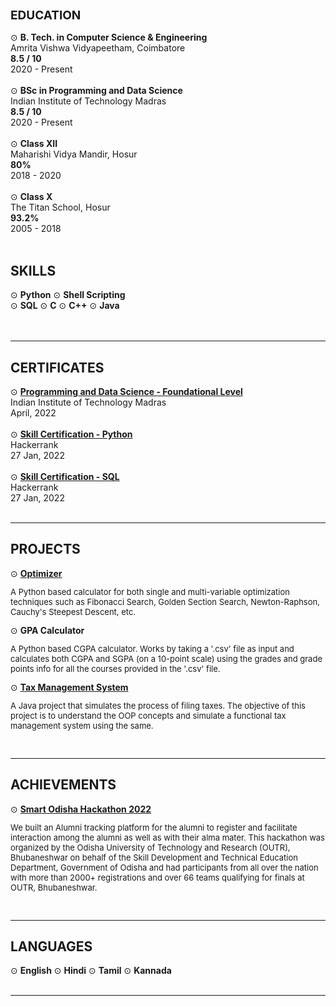 <!--Education-->
<div> 
    <h2 style="font-size: 19px">EDUCATION</h2>
    ⊙ <strong>B. Tech. in Computer Science & Engineering</strong> <br>
    Amrita Vishwa Vidyapeetham, Coimbatore <br>
    <b>8.5 / 10</b> <br>
    2020 - Present
    <br><br>
    ⊙ <strong>BSc in Programming and Data Science</strong> <br>
    Indian Institute of Technology Madras <br>
    <b>8.5 / 10</b> <br>
    2020 - Present
    <br><br>
    ⊙ <strong>Class XII</strong> <br> 
    Maharishi Vidya Mandir, Hosur <br>
    <b>80%</b> <br>
    2018 - 2020
    <br><br>
    ⊙ <strong>Class X</strong> <br>
    The Titan School, Hosur <br>
    <b>93.2%</b> <br>
    2005 - 2018
    <br><br>
</div>

<!--Skills-->
<div> 
    <h2>SKILLS</h2>
    ⊙ <strong>Python</strong> ⊙ <strong>Shell Scripting</strong> <br>
    ⊙ <strong>SQL</strong> ⊙ <strong>C</strong> ⊙ <strong>C++</strong> ⊙ <strong>Java</strong> <br>
    <br><br>
</div><hr>

<!--Certificates-->
<div> 
    <h2>CERTIFICATES</h2>
   ⊙ <strong><a href="https://drive.google.com/file/d/1-6ebuPItDKnzw9k3zPPMlLx6nY-DXFue/view?usp=sharing">Programming and Data Science - Foundational Level</a></strong> <br>
   Indian Institute of Technology Madras <br>
   April, 2022
   <br><br>
   ⊙ <strong><a href="https://www.hackerrank.com/certificates/94e3b1f849f2">Skill Certification - Python</a></strong> <br>
   Hackerrank <br>
   27 Jan, 2022 
   <br><br>
   ⊙ <strong><a href="https://www.hackerrank.com/certificates/02dd312b5dec">Skill Certification - SQL</a></strong> <br>
   Hackerrank <br>
   27 Jan, 2022
   <br><br>
</div><hr>

<!--Technical Interests>

<!--Personal Projects-->
<div> 
    <h2>PROJECTS</h2>
    ⊙ <strong><a href="https://github.com/MusicViking/Optimization-and-Numerical-Methods">Optimizer</a></strong> <br>
    <p style="font-size: 13px">A Python based calculator for both single and multi-variable optimization techniques such as Fibonacci Search, Golden Section Search, Newton-Raphson, Cauchy's Steepest Descent, etc. </p>
    ⊙ <strong>GPA Calculator</strong> <br>
    <p style="font-size: 13px">A Python based CGPA calculator. Works by taking a '.csv' file as input and calculates both CGPA and SGPA (on a 10-point scale) using the grades and grade points info for all the courses provided in the '.csv' file.</p>
    ⊙ <strong><a href="https://github.com/MusicViking/Tax-Management-System">Tax Management System</a></strong> <br>
    <p style="font-size: 13px">A Java project that simulates the process of filing taxes. The objective of this project is to understand the OOP concepts and simulate a functional tax management system using the same. </p>
    <br>
</div><hr>

<!--Achievements-->
<div> 
    <h2>ACHIEVEMENTS</h2>
    ⊙ <strong><a href="https://drive.google.com/file/d/1GaZwQgGXg68gEVnm5QIPmaTTitl35aha/view?usp=share_link">Smart Odisha Hackathon 2022</a></strong> <br>
    <p style="font-size: 13px">
    We built an Alumni tracking platform for the alumni to register and facilitate interaction among the alumni as well as with their alma mater. 
    This hackathon was organized by the Odisha University of Technology and Research (OUTR), Bhubaneshwar on behalf of the Skill Development and Technical Education Department, Government of Odisha and had participants from all over the nation with more than 2000+ registrations and over 66 teams qualifying for finals at OUTR, Bhubaneshwar.</p>
    <br>
</div><hr>

<!--Languages-->
<div> 
    <h2>LANGUAGES</h2>
   ⊙ <strong>English</strong> ⊙ <strong>Hindi</strong>
   ⊙ <strong>Tamil</strong> ⊙ <strong>Kannada</strong> 
    <br><br>
</div><hr>
